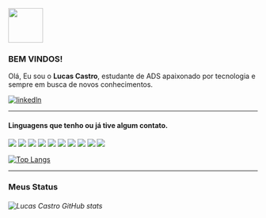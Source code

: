 

<div> <img src="https://media1.giphy.com/media/du3J3cXyzhj75IOgvA/giphy.gif?cid=ecf05e47j0nw1rgkb3g0oldfpwl7c0tcuwy38cckvn0idrjw&rid=giphy.gif&ct=g"  width="70" height="70" /></div> 

### BEM VINDOS!

Olá, Eu sou o **Lucas Castro**, estudante de ADS apaixonado por tecnologia e sempre em busca de novos conhecimentos.

[![linkedln](https://img.shields.io/badge/LinkedIn-0077B5?style=for-the-badge&logo=linkedin&logoColor=white)](https://www.linkedin.com/in/lucas-castro-578692238/)



<div style="border-top: solid 1px">
    <h4>
        Linguagens que tenho ou já tive algum contato.
    </h4>
    <img src=https://img.shields.io/badge/C%23-239120?style=for-the-badge&logo=c-sharp&logoColor=white/>
<img src=https://img.shields.io/badge/.NET-5C2D91?style=for-the-badge&logo=.net&logoColor=white/>
<img src=https://img.shields.io/badge/HTML5-E34F26?style=for-the-badge&logo=html5&logoColor=white/>
<img src=https://img.shields.io/badge/CSS3-1572B6?style=for-the-badge&logo=css3&logoColor=white/>
<img src=https://img.shields.io/badge/C-00599C?style=for-the-badge&logo=c&logoColor=white/>
<img src=https://img.shields.io/badge/Java-ED8B00?style=for-the-badge&logo=java&logoColor=white/>
<img src=https://img.shields.io/badge/Kotlin-0095D5?&style=for-the-badge&logo=kotlin&logoColor=white/>
<img src=https://img.shields.io/badge/Shell_Script-121011?style=for-the-badge&logo=gnu-bash&logoColor=white/>
<img src=https://img.shields.io/badge/MySQL-00000F?style=for-the-badge&logo=mysql&logoColor=white/>
<img src=https://img.shields.io/badge/SQLite-07405E?style=for-the-badge&logo=sqlite&logoColor=white/>
</div>

[![Top Langs](https://github-readme-stats.vercel.app/api/top-langs/?username=LucasCastro94&langs_count=12)](https://github.com/LucasCastro94/github-readme-stats)



<div style="border-top:solid 1px">
   <h3>
       Meus Status
    </h3>
</div>


###### ![Lucas Castro GitHub stats](https://github-readme-stats.vercel.app/api?username=LucasCastro94&show_icons=true&theme=dracula)





